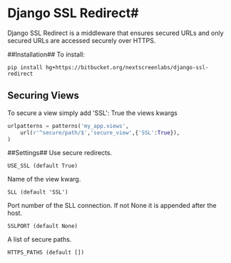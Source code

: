 # Django SSL Redirect#

Django SSL Redirect is a middleware that ensures secured URLs and only secured URLs are accessed securely over HTTPS.

##Installation##
To install:

`pip install hg+https://bitbucket.org/nextscreenlabs/django-ssl-redirect`

## Securing Views ##
To secure a view simply add 'SSL': True the views kwargs

```python
urlpatterns = patterns('my_app.views',
    url(r'^secure/path/$','secure_view',{'SSL':True}),
)
```

##Settings##
Use secure redirects.

`USE_SSL (default True)`

Name of the view kwarg.

`SLL (default 'SSL')`

Port number of the SLL connection. If not None it is appended after the host.

`SSLPORT (default None)`

A list of secure paths.

`HTTPS_PATHS (default [])`
